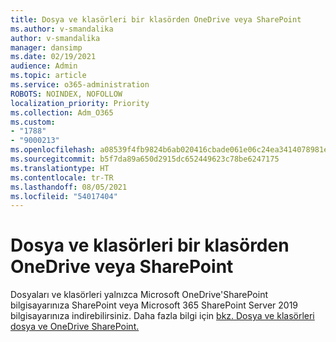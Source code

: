 ```yaml
---
title: Dosya ve klasörleri bir klasörden OneDrive veya SharePoint
ms.author: v-smandalika
author: v-smandalika
manager: dansimp
ms.date: 02/19/2021
audience: Admin
ms.topic: article
ms.service: o365-administration
ROBOTS: NOINDEX, NOFOLLOW
localization_priority: Priority
ms.collection: Adm_O365
ms.custom:
- "1788"
- "9000213"
ms.openlocfilehash: a08539f4fb9824b6ab020416cbade061e06c24ea3414078981e39c2c10f4beee
ms.sourcegitcommit: b5f7da89a650d2915dc652449623c78be6247175
ms.translationtype: HT
ms.contentlocale: tr-TR
ms.lasthandoff: 08/05/2021
ms.locfileid: "54017404"
---
```

# <a name="download-files-and-folders-from-onedrive-or-sharepoint"></a>Dosya ve klasörleri bir klasörden OneDrive veya SharePoint

Dosyaları ve klasörleri yalnızca Microsoft OneDrive'SharePoint bilgisayarınıza SharePoint veya Microsoft 365 SharePoint Server 2019 bilgisayarınıza indirebilirsiniz. Daha fazla bilgi için [bkz. Dosya ve klasörleri dosya ve OneDrive SharePoint.](https://support.microsoft.com/office/download-files-and-folders-from-onedrive-or-sharepoint-5c7397b7-19c7-4893-84fe-d02e8fa5df05)
